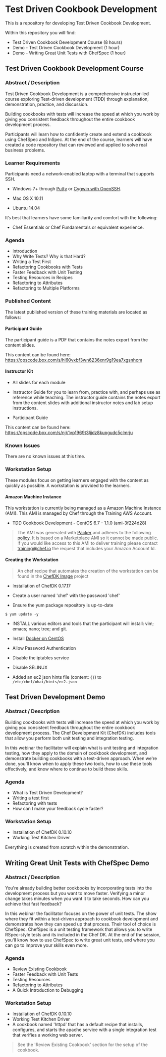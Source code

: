 # Test Driven Cookbook Development

This is a repository for developing Test Driven Cookbook Development.

Within this repository you will find:

* Test Driven Cookbook Development Course (8 hours)
* Demo - Test Driven Cookbook Development (1 hour)
* Demo - Writing Great Unit Tests with ChefSpec (1 hour)

## Test Driven Cookbook Development Course

### Abstract / Description

Test Driven Cookbook Development is a comprehensive instructor-led course exploring Test-driven development (TDD) through explanation, demonstration, practice, and discussion.

Building cookbooks with tests will increase the speed at which you work by giving you consistent feedback throughout the entire cookbook development process.

Participants will learn how to confidently create and extend a cookbook using ChefSpec and InSpec. At the end of the course, learners will have created a code repository that can reviewed and applied to solve real business problems.

### Learner Requirements

Participants need a network-enabled laptop with a terminal that supports SSH.

* Windows 7+ through [Putty](http://www.putty.org/) or [Cygwin with OpenSSH](https://www.cygwin.com/).

* Mac OS X 10.11

* Ubuntu 14.04

It’s best that learners have some familiarity and comfort with the following:

* Chef Essentials or Chef Fundamentals or equivalent experience.

### Agenda

* Introduction
* Why Write Tests? Why is that Hard?
* Writing a Test First
* Refactoring Cookbooks with Tests
* Faster Feedback with Unit Testing
* Testing Resources in Recipes
* Refactoring to Attributes
* Refactoring to Multiple Platforms

### Published Content

The latest published version of these training materials are located as follows:

#### Participant Guide

The participant guide is a PDF that contains the notes export from the content slides.

This content can be found here: https://opscode.box.com/s/hl60vxbf3wn6236xnr9g19ea7xgsnhom

#### Instructor Kit

* All slides for each module

* Instructor Guide for you to learn from, practice with, and perhaps use as reference while teaching. The instructor guide contains the notes export from the content slides with additional instructor notes and lab setup instructions.

* Participant Guide

This content can be found here: https://opscode.box.com/s/njk1vp1969t3ljjdz8kupgudc5clmrju

### Known Issues

There are no known issues at this time.

### Workstation Setup

These modules focus on getting learners engaged with the content as quickly as possible. A workstation is provided to the learners.

#### Amazon Machine Instance

This workstation is currently being managed as a Amazon Machine Instance (AMI). This AMI is managed by Chef through the Training AWS Account.

* TDD Cookbook Development - CentOS 6.7 - 1.1.0 (ami-3f224d28)

> The AMI was generated with [Packer](https://github.com/chef-training/chefdk-fundamentals-image) and adheres to the following [policy](https://github.com/chef-training/chefdk-image/blob/master/cookbooks/workstations/recipes/tdd_cookbook_development.rb). It is based on a Marketplace AMI so it cannot be made public. If you would like access to this AMI to deliver training please contact [training@chef.io](mailto:training@chef.io) the request that includes your Amazon Account Id.

#### Creating the Workstation

> An chef recipe that automates the creation of the workstation can be found in the [ChefDK Image](
https://github.com/chef-training/chefdk-image/blob/master/cookbooks/workstations/recipes/tdd_cookbook_development.rb
) project

* Installation of ChefDK 0.17.17

* Create a user named 'chef' with the password 'chef'

* Ensure the yum package repository is up-to-date

```
$ yum update -y
```

* INSTALL various editors and tools that the participant will install: vim; emacs; nano; tree; and git.

* Install [Docker on CentOS](https://docs.docker.com/engine/installation/centos/)

* Allow Password Authentication

* Disable the iptables service

* Disable SELINUX

* Added an ec2 json hints file (content: `{}`) to `/etc/chef/ohai/hints/ec2.json`


## Test Driven Development Demo

### Abstract / Description

Building cookbooks with tests will increase the speed at which you work by giving you consistent feedback throughout the entire cookbook development process. The Chef Development Kit (ChefDK) includes tools that allow you perform both unit testing and integration testing.

In this webinar the facilitator will explain what is unit testing and integration testing, how they apply to the domain of cookbook development, and demonstrate building cookbooks with a test-driven approach. When we're done, you'll know when to apply these two tools, how to use these tools effectively, and know where to continue to build these skills.

### Agenda

* What is Test Driven Development?
* Writing a test first
* Refactoring with tests
* How can I make your feedback cycle faster?

### Workstation Setup

* Installation of ChefDK 0.10.10
* Working Test Kitchen Driver

Everything is created from scratch within the demonstration.

## Writing Great Unit Tests with ChefSpec Demo

### Abstract / Description

You're already building better cookbooks by incorporating tests into the development process but you want to move faster. Verifying a minor change takes minutes when you want it to take seconds. How can you achieve that fast feedback?

In this webinar the facilitator focuses on the power of unit tests. The show where they fit within a test-driven approach to cookbook development and demonstrates how they can speed up that process. Their tool of choice is ChefSpec. ChefSpec is a unit testing framework that allows you to write RSpec-style tests and its included in the Chef DK. At the end of the session, you'll know how to use ChefSpec to write great unit tests, and where you can go to improve your skills even more.

### Agenda

* Review Existing Cookbook
* Faster Feedback with Unit Tests
* Testing Resources
* Refactoring to Attributes
* A Quick Introduction to Debugging

### Workstation Setup

* Installation of ChefDK 0.10.10
* Working Test Kitchen Driver
* A cookbook named 'httpd' that has a default recipe that installs, configures, and starts the apache service with a single integration test that verifies a working web server.

> See the 'Review Existing Cookbook' section for the setup of the cookbook.
